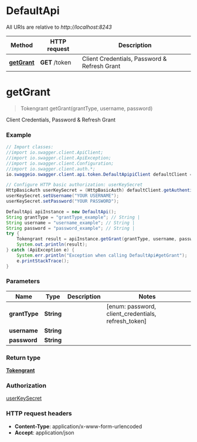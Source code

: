 # DefaultApi

All URIs are relative to *http://localhost:8243*

Method | HTTP request | Description
------------- | ------------- | -------------
[**getGrant**](DefaultApi.md#getGrant) | **GET** /token | Client Credentials, Password &amp; Refresh Grant


<a name="getGrant"></a>
# **getGrant**
> Tokengrant getGrant(grantType, username, password)

Client Credentials, Password &amp; Refresh Grant

### Example
```java
// Import classes:
//import io.swagger.client.ApiClient;
//import io.swagger.client.ApiException;
//import io.swagger.client.Configuration;
//import io.swagger.client.auth.*;
io.swaggeio.swagger.client.api.token.DefaultApipiClient defaultClient = Configuration.getDefaultApiClient();

// Configure HTTP basic authorization: userKeySecret
HttpBasicAuth userKeySecret = (HttpBasicAuth) defaultClient.getAuthentication("userKeySecret");
userKeySecret.setUsername("YOUR USERNAME");
userKeySecret.setPassword("YOUR PASSWORD");

DefaultApi apiInstance = new DefaultApi();
String grantType = "grantType_example"; // String | 
String username = "username_example"; // String | 
String password = "password_example"; // String | 
try {
    Tokengrant result = apiInstance.getGrant(grantType, username, password);
    System.out.println(result);
} catch (ApiException e) {
    System.err.println("Exception when calling DefaultApi#getGrant");
    e.printStackTrace();
}
```

### Parameters

Name | Type | Description  | Notes
------------- | ------------- | ------------- | -------------
 **grantType** | **String**|  | [enum: password, client_credentials, refresh_token]
 **username** | **String**|  |
 **password** | **String**|  |

### Return type

[**Tokengrant**](Tokengrant.md)

### Authorization

[userKeySecret](../../README.md#userKeySecret)

### HTTP request headers

 - **Content-Type**: application/x-www-form-urlencoded
 - **Accept**: application/json

